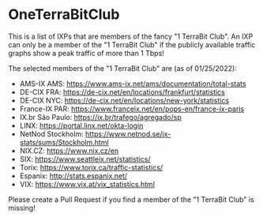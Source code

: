 # OneTerraBitClub

This is a list of IXPs that are members of the fancy "1 TerraBit Club". An IXP can only be a member of the "1 TerraBit Club" if the publicly available traffic graphs show a peak traffic of more than 1 Tbps!

The selected members of the "1 TerraBit Club" are (as of 01/25/2022):
* AMS-IX AMS: https://www.ams-ix.net/ams/documentation/total-stats
* DE-CIX FRA: https://de-cix.net/en/locations/frankfurt/statistics
* DE-CIX NYC: https://de-cix.net/en/locations/new-york/statistics
* France-IX PAR: https://www.franceix.net/en/pops-en/france-ix-paris
* IX.br São Paulo: https://ix.br/trafego/agregado/sp
* LINX: https://portal.linx.net/okta-login
* NetNod Stockholm: https://www.netnod.se/ix-stats/sums/Stockholm.html
* NIX.CZ: https://www.nix.cz/en
* SIX: https://www.seattleix.net/statistics/
* Torix: https://www.torix.ca/traffic-statistics/
* Espanix: http://stats.espanix.net/
* VIX: https://www.vix.at/vix_statistics.html

Please create a Pull Request if you find a member of the "1 TerraBit Club" is missing!
